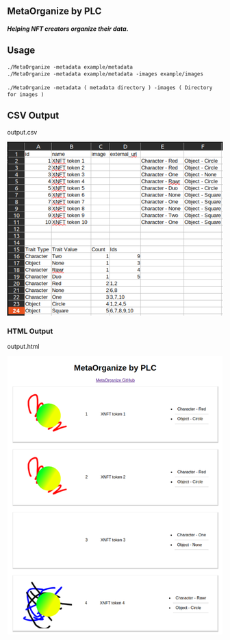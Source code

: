 ## MetaOrganize by PLC

##### Helping NFT creators organize their data.

## Usage 
    ./MetaOrganize -metadata example/metadata
    ./MetaOrganize -metadata example/metadata -images example/images

    ./MetaOrganize -metadata ( metadata directory ) -images ( Directory for images ) 

## CSV Output
output.csv 

![Output CSV](https://raw.githubusercontent.com/developerPLC/MetaOrganize/main/screenshots/example.png)


### HTML Output 
output.html

![Output HTML](https://raw.githubusercontent.com/developerPLC/MetaOrganize/main/screenshots/HTMLout.png)